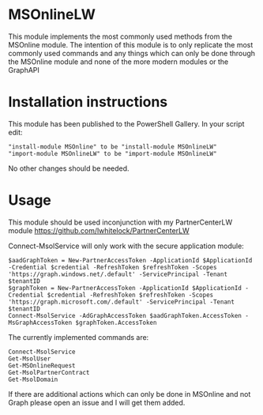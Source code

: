 # MSOnlineLW

This module implements the most commonly used methods from the MSOnline module. The intention of this module is to only replicate the most commonly used commands and any things which can only be done through the MSOnline module and none of the more modern modules or the GraphAPI
  

# Installation instructions

This module has been published to the PowerShell Gallery. In your script edit:  

    "install-module MSOnline" to be "install-module MSOnlineLW"
    "import-module MSOnlineLW" to be "import-module MSOnlineLW"

No other changes should be needed.


# Usage
This module should be used inconjunction with my PartnerCenterLW module https://github.com/lwhitelock/PartnerCenterLW

Connect-MsolService will only work with the secure application module:
```
$aadGraphToken = New-PartnerAccessToken -ApplicationId $ApplicationId -Credential $credential -RefreshToken $refreshToken -Scopes 'https://graph.windows.net/.default' -ServicePrincipal -Tenant $tenantID
$graphToken = New-PartnerAccessToken -ApplicationId $ApplicationId -Credential $credential -RefreshToken $refreshToken -Scopes 'https://graph.microsoft.com/.default' -ServicePrincipal -Tenant $tenantID
Connect-MsolService -AdGraphAccessToken $aadGraphToken.AccessToken -MsGraphAccessToken $graphToken.AccessToken
```
  
The currently implemented commands are:
```
Connect-MsolService
Get-MsolUser
Get-MSOnlineRequest
Get-MsolPartnerContract
Get-MsolDomain
```

If there are additional actions which can only be done in MSOnline and not Graph please open an issue and I will get them added.

